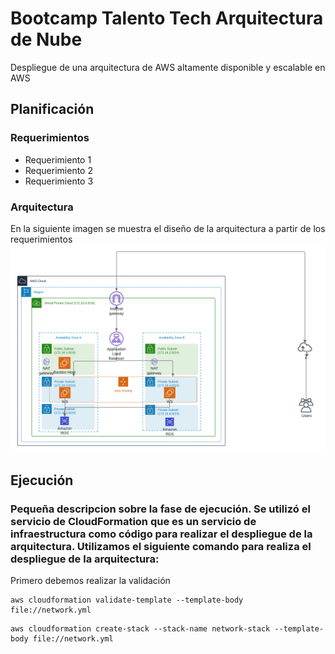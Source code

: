 # Bootcamp Talento Tech Arquitectura de Nube
Despliegue de una arquitectura de AWS altamente disponible y escalable en AWS

## Planificación


### Requerimientos

* Requerimiento 1
* Requerimiento 2
* Requerimiento 3

### Arquitectura

En la siguiente imagen se muestra el diseño de la arquitectura a partir de los requerimientos
![arquitectura_aws](img/Arquitectura.png)

## Ejecución

### Pequeña descripcion sobre la fase de ejecución. Se utilizó el servicio de CloudFormation que es un servicio de infraestructura como código para realizar el despliegue de la arquitectura. Utilizamos el siguiente comando para realiza el despliegue de la arquitectura:
Primero debemos realizar la validación

```
aws cloudformation validate-template --template-body file://network.yml
```

```
aws cloudformation create-stack --stack-name network-stack --template-body file://network.yml
```


